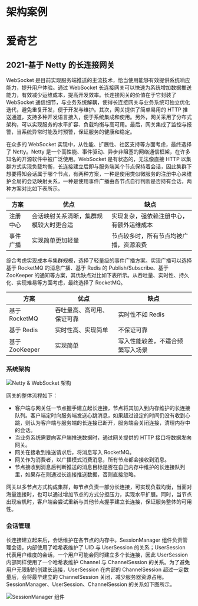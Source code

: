 # 架构案例

# 爱奇艺

## 2021-基于 Netty 的长连接网关

WebSocket 是目前实现服务端推送的主流技术，恰当使用能够有效提供系统响应能力，提升用户体验。通过 WebSocket 长连接网关可以快速为系统增加数据推送能力，有效减少运维成本，提高开发效率。长连接网关的价值在于它封装了 WebSocket 通信细节，与业务系统解耦，使得长连接网关与业务系统可独立优化迭代，避免重复开发，便于开发与维护。其次，网关提供了简单易用的 HTTP 推送通道，支持多种开发语言接入，便于系统集成和使用。另外，网关采用了分布式架构，可以实现服务的水平扩容、负载均衡与高可用。最后，网关集成了监控与报警，当系统异常时能及时预警，保证服务的健康和稳定。

在众多的 WebSocket 实现中，从性能、扩展性、社区支持等方面考虑，最终选择了 Netty。Netty 是一个高性能、事件驱动、异步非阻塞的网络通信框架，在许多知名的开源软件中被广泛使用。WebSocket 是有状态的，无法像直接 HTTP 以集群方式实现负载均衡，长连接建立后即与服务端某个节点保持着会话，因此集群下想要得知会话属于哪个节点，有两种方案，一种是使用类似微服务的注册中心来维护全局的会话映射关系，一种是使用事件广播由各节点自行判断是否持有会话，两种方案对比如下表所示。

| 方案     | 优点                                   | 缺点                                     |
| -------- | -------------------------------------- | ---------------------------------------- |
| 注册中心 | 会话映射关系清晰，集群规模较大时更合适 | 实现复杂，强依赖注册中心，有额外运维成本 |
| 事件广播 | 实现简单更加轻量                       | 节点较多时，所有节点均被广播，资源浪费   |

综合考虑实现成本与集群规模，选择了轻量级的事件广播方案。实现广播可以选择基于 RocketMQ 的消息广播、基于 Redis 的 Publish/Subscribe、基于 ZooKeeper 的通知等方案，其优缺点对比如下表所示。从吞吐量、实时性、持久化、实现难易等方面考虑，最终选择了 RocketMQ。

| 方案           | 优点                       | 缺点                             |
| -------------- | -------------------------- | -------------------------------- |
| 基于 RocketMQ  | 吞吐量高、高可用、保证可靠 | 实时性不如 Redis                 |
| 基于 Redis     | 实时性高、实现简单         | 不保证可靠                       |
| 基于 ZooKeeper | 实现简单                   | 写入性能较差，不适合频繁写入场景 |

### 系统架构

![Netty & WebSocket 架构](https://img.imgdb.cn/item/6051b557524f85ce299b8bce.jpg)

网关的整体流程如下：

- 客户端与网关任一节点握手建立起长连接，节点将其加入到内存维护的长连接队列。客户端定时向服务端发送心跳消息，如果超过设定的时间仍没有收到心跳，则认为客户端与服务端的长连接已断开，服务端会关闭连接，清理内存中的会话。
- 当业务系统需要向客户端推送数据时，通过网关提供的 HTTP 接口将数据发向网关。
- 网关在接收到推送请求后，将消息写入 RocketMQ。
- 网关作为消费者，以广播模式消费消息，所有节点都会接收到消息。
- 节点接收到消息后判断推送的消息目标是否在自己内存中维护的长连接队列里，如果存在则通过长连接推送数据，否则直接忽略。

网关以多节点方式构成集群，每节点负责一部分长连接，可实现负载均衡，当面对海量连接时，也可以通过增加节点的方式分担压力，实现水平扩展。同时，当节点出现宕机时，客户端会尝试重新与其他节点握手建立长连接，保证服务整体的可用性。

### 会话管理

长连接建立起来后，会话维护在各节点的内存中。SessionManager 组件负责管理会话，内部使用了哈希表维护了 UID 与 UserSession 的关系；UserSession 代表用户维度的会话，一个用户可能会同时建立多个长连接，因此 UserSession 内部同样使用了一个哈希表维护 Channel 与 ChannelSession 的关系。为了避免用户无限制的创建长连接，UserSession 在内部的 ChannelSession 超过一定数量后，会将最早建立的 ChannelSession 关闭，减少服务器资源占用。SessionManager、UserSession、ChannelSession 的关系如下图所示。

![SessionManager 组件](https://img.imgdb.cn/item/6051b608524f85ce299bf4a7.jpg)
